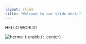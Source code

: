 ```yaml
---
layout: slide
title: "Welcome to our slide deck!"
---
```


HELLO WORLD!

![herme-t-crabb](https://octodex.github.com/images/herme-t-crabb.png)
{: .center}
